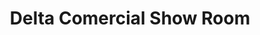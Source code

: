 ---
title: "Delta Comercial Show Room"
url: /santo-domingo/delta-comercial-show-room/
shop: Autohaus
---